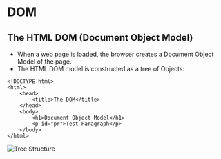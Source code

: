 # DOM

## The HTML DOM (Document Object Model)

- When a web page is loaded, the browser creates a Document Object Model of the page.
- The HTML DOM model is constructed as a tree of Objects:

```
<!DOCTYPE html>
<html>
	<head>
		<title>The DOM</title>
	</head>
	<body>
		<h1>Document Object Model</h1>
		<p id="pr">Test Paragraph</p>
	</body>
</html>
```

![Tree Structure]('./images/dom.png')
